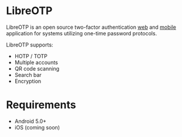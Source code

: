 # LibreOTP

LibreOTP is an open source two-factor authentication [web](https://github.com/libreotp/libreotp-web) and [mobile](https://github.com/libreotp/libreotp-mobile) application for systems utilizing one-time password protocols.

LibreOTP supports:

* HOTP / TOTP
* Multiple accounts
* QR code scanning
* Search bar
* Encryption

# Requirements
 - Android 5.0+
 - iOS (coming soon)